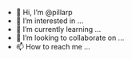 - 👋 Hi, I’m @pillarp
- 👀 I’m interested in ...
- 🌱 I’m currently learning ...
- 💞️ I’m looking to collaborate on ...
- 📫 How to reach me ...

<!---
pillarp/pillarp is a ✨ special ✨ repository because its `README.md` (this file) appears on your GitHub profile.
You can click the Preview link to take a look at your changes.
--->
